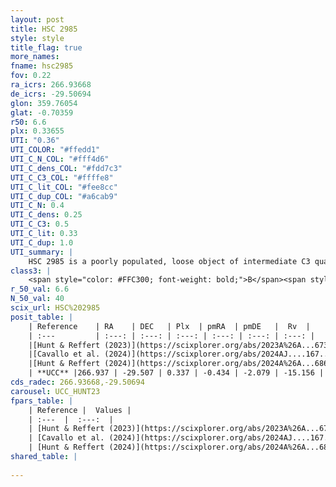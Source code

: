 ```yaml
---
layout: post
title: HSC 2985
style: style
title_flag: true
more_names: 
fname: hsc2985
fov: 0.22
ra_icrs: 266.93668
de_icrs: -29.50694
glon: 359.76054
glat: -0.70359
r50: 6.6
plx: 0.33655
UTI: "0.36"
UTI_COLOR: "#ffedd1"
UTI_C_N_COL: "#fff4d6"
UTI_C_dens_COL: "#fdd7c3"
UTI_C_C3_COL: "#ffffe8"
UTI_C_lit_COL: "#fee8cc"
UTI_C_dup_COL: "#a6cab9"
UTI_C_N: 0.4
UTI_C_dens: 0.25
UTI_C_C3: 0.5
UTI_C_lit: 0.33
UTI_C_dup: 1.0
UTI_summary: |
    HSC 2985 is a poorly populated, loose object of intermediate C3 quality. It was recently reported in the literature.
class3: |
    <span style="color: #FFC300; font-weight: bold;">B</span><span style="color: #FFC300; font-weight: bold;">B</span>
r_50_val: 6.6
N_50_val: 40
scix_url: HSC%202985
posit_table: |
    | Reference    | RA    | DEC   | Plx  | pmRA  | pmDE   |  Rv  |
    | :---         | :---: | :---: | :---: | :---: | :---: | :---: |
    |[Hunt & Reffert (2023)](https://scixplorer.org/abs/2023A%26A...673A.114H) | 266.958 | -29.536 | 0.342 | -0.431 | -2.084 | -7.722 |
    |[Cavallo et al. (2024)](https://scixplorer.org/abs/2024AJ....167...12C) | 266.947 | -29.501 | 0.341 | -- | -- | -- |
    |[Hunt & Reffert (2024)](https://scixplorer.org/abs/2024A%26A...686A..42H) | 266.958 | -29.536 | 0.342 | -0.431 | -2.084 | -7.722 |
    | **UCC** |266.937 | -29.507 | 0.337 | -0.434 | -2.079 | -15.156 | 
cds_radec: 266.93668,-29.50694
carousel: UCC_HUNT23
fpars_table: |
    | Reference |  Values |
    | :---  |  :---:  |
    | [Hunt & Reffert (2023)](https://scixplorer.org/abs/2023A%26A...673A.114H) | `AV50=3.239, diffAV50=2.461, MOD50=12.152, logAge50=7.054` |
    | [Cavallo et al. (2024)](https://scixplorer.org/abs/2024AJ....167...12C) | `AV50=4.17, dMod50=11.48, logAge50=7.13, [Fe/H]50=-2.0` |
    | [Hunt & Reffert (2024)](https://scixplorer.org/abs/2024A%26A...686A..42H) | `MassJ=742.166` |
shared_table: |
    
---
```

